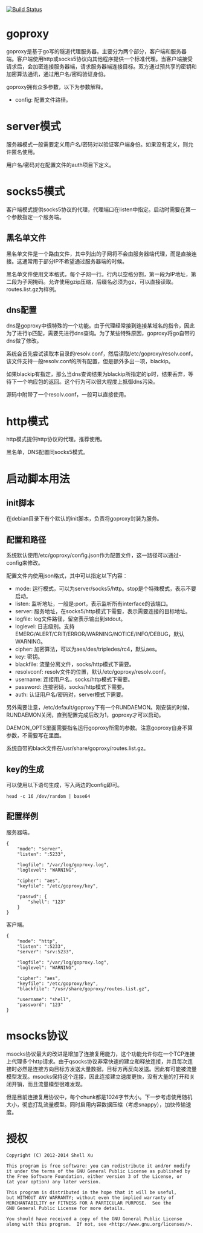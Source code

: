 [![Build Status](https://travis-ci.org/shell909090/goproxy.png?branch=master)](https://travis-ci.org/shell909090/goproxy)

# goproxy #

goproxy是基于go写的隧道代理服务器。主要分为两个部分，客户端和服务器端。客户端使用http或socks5协议向其他程序提供一个标准代理。当客户端接受请求后，会加密连接服务器端，请求服务器端连接目标。双方通过预共享的密钥和加密算法通讯，通过用户名/密码验证身份。

goproxy拥有众多参数，以下为参数解释。

* config: 配置文件路径。

# server模式 #

服务器模式一般需要定义用户名/密码对以验证客户端身份。如果没有定义，则允许匿名使用。

用户名/密码对在配置文件的auth项目下定义。

# socks5模式 #

客户端模式提供socks5协议的代理，代理端口在listen中指定。启动时需要在第一个参数指定一个服务端。

## 黑名单文件 ##

黑名单文件是一个路由文件，其中列出的子网将不会由服务器端代理，而是直接连接。这通常用于部分IP不希望通过服务器端的时候。

黑名单文件使用文本格式，每个子网一行。行内以空格分割，第一段为IP地址，第二段为子网掩码。允许使用gzip压缩，后缀名必须为gz，可以直接读取。routes.list.gz为样例。

## dns配置 ##

dns是goproxy中很特殊的一个功能。由于代理经常接到连接某域名的指令，因此为了进行ip匹配，需要先进行dns查询。为了某些特殊原因，goproxy将go自带的dns做了修改。

系统会首先尝试读取本目录的resolv.conf，然后读取/etc/goproxy/resolv.conf。该文件支持一般resolv.conf的所有配置，但是额外多出一项，blackip。

如果blackip有指定，那么当dns查询结果为blackip所指定的ip时，结果丢弃，等待下一个响应包的返回。这个行为可以很大程度上抵御dns污染。

源码中附带了一个resolv.conf，一般可以直接使用。

# http模式 #

http模式提供http协议的代理。推荐使用。

黑名单，DNS配置同socks5模式。

# 启动脚本用法 #

## init脚本 ##

在debian目录下有个默认的init脚本，负责将goproxy封装为服务。

## 配置和路径 ##

系统默认使用/etc/goproxy/config.json作为配置文件，这一路径可以通过-config来修改。

配置文件内使用json格式，其中可以指定以下内容：

* mode: 运行模式，可以为server/socks5/http。stop是个特殊模式，表示不要启动。
* listen: 监听地址，一般是:port，表示监听所有interface的该端口。
* server: 服务地址，在socks5/http模式下需要，表示需要连接的目标地址。
* logfile: log文件路径，留空表示输出到stdout。
* loglevel: 日志级别。支持EMERG/ALERT/CRIT/ERROR/WARNING/NOTICE/INFO/DEBUG，默认WARNING。
* cipher: 加密算法，可以为aes/des/tripledes/rc4，默认aes。
* key: 密钥。
* blackfile: 流量分离文件，socks/http模式下需要。
* resolvconf: resolv文件的位置，默认/etc/goproxy/resolv.conf。
* username: 连接用户名，socks/http模式下需要。
* password: 连接密码，socks/http模式下需要。
* auth: 认证用户名/密码对，server模式下需要。

另外需要注意，/etc/default/goproxy下有一个RUNDAEMON。刚安装的时候，RUNDAEMON关闭，直到配置完成后改为1，goproxy才可以启动。

DAEMON_OPTS里面需要指名运行goproxy所需的参数。注意goproxy自身不算参数，不需要写在里面。

系统自带的black文件在/usr/share/goproxy/routes.list.gz。

## key的生成 ##

可以使用以下语句生成，写入两边的config即可。

    head -c 16 /dev/random | base64

## 配置样例 ##

服务器端。

	{
		"mode": "server",
		"listen": ":5233",
	 
		"logfile": "/var/log/goproxy.log",
		"loglevel": "WARNING",
	 
		"cipher": "aes",
		"keyfile": "/etc/goproxy/key",
	 
		"passwd": {
			"shell": "123"
		}
	}

客户端。

	{
		"mode": "http",
		"listen": ":5233",
		"server": "srv:5233",
	 
		"logfile": "/var/log/goproxy.log",
		"loglevel": "WARNING",
	 
		"cipher": "aes",
		"keyfile": "/etc/goproxy/key",
		"blackfile": "/usr/share/goproxy/routes.list.gz",
	 
		"username": "shell",
		"password": "123"
	}

# msocks协议 #

msocks协议最大的改进是增加了连接复用能力，这个功能允许你在一个TCP连接上代理多个http请求。由于qsocks协议非常快速的建立和释放连接，并且每次连接时必然是连接方向目标方发送大量数据，目标方再反向发送。因此有可能被流量模型发现。msocks保持这个连接，因此连接建立速度更快，没有大量的打开和关闭开销，而且流量模型很难发现。

但是目前连接复用协议中，每个chunk都是1024字节大小。下一步考虑使用随机大小，彻底打乱流量模型。同时启用内容数据压缩（考虑snappy），加快传输速度。

# 授权 #

    Copyright (C) 2012-2014 Shell Xu

    This program is free software: you can redistribute it and/or modify
    it under the terms of the GNU General Public License as published by
    the Free Software Foundation, either version 3 of the License, or
    (at your option) any later version.

    This program is distributed in the hope that it will be useful,
    but WITHOUT ANY WARRANTY; without even the implied warranty of
    MERCHANTABILITY or FITNESS FOR A PARTICULAR PURPOSE.  See the
    GNU General Public License for more details.

    You should have received a copy of the GNU General Public License
    along with this program.  If not, see <http://www.gnu.org/licenses/>.

